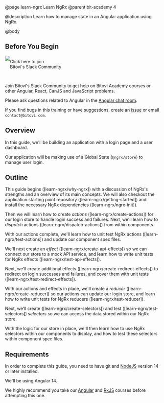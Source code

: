 @page learn-ngrx Learn NgRx
@parent bit-academy 4

@description Learn how to manage state in an Angular application using NgRx.

@body

## Before You Begin


<p><a href="https://www.bitovi.com/community/slack">
<img src="https://cdn.brandfolder.io/5H442O3W/as/pl546j-7le8zk-5guop3/Slack_RGB.png?width=200"
  style="float:left"/> <span style="margin-top: 10px;display: inline-block;">Click here to join<br/>Bitovi's Slack Community</span></a></p>

<br/>

Join Bitovi's Slack Community to get help on Bitovi Academy courses or other
Angular, React, CanJS and JavaScript problems.

Please ask questions related to Angular in the [Angular chat room](https://bitovi-community.slack.com/messages/CFD2J3HT3).

If you find bugs in this training or have suggestions, create an [issue](https://github.com/bitovi/academy/issues) or email `contact@bitovi.com`.


## Overview

In this guide, we'll be building an application with a login page and a user dashboard.

Our application will be making use of a Global State (`@ngrx/store`) to manage user login.

## Outline

This guide begins ([learn-ngrx/why-ngrx]) with a discussion of NgRx's strengths and an overview of its main concepts. We will also checkout the application starting point repository ([learn-ngrx/getting-started]) and install the necessary NgRx dependencies ([learn-ngrx/ngrx-init]).

Then we will learn how to create _actions_ ([learn-ngrx/create-actions]) for our login store to handle login success and failures. Next, we'll learn how to _dispatch_ actions ([learn-ngrx/dispatch-actions]) from within components.

With our actions complete, we'll learn how to unit test NgRx actions ([learn-ngrx/test-actions]) and update our component spec files. 

We'll next create an _effect_ ([learn-ngrx/create-api-effects]) so we can connect our store to a mock API service, and learn how to write unit tests for NgRx effects ([learn-ngrx/test-api-effects]).

Next, we'll create additional effects ([learn-ngrx/create-redirect-effects]) to redirect on login successes and failures, and cover them with unit tests ([learn-ngrx/test-redirect-effects]).

With our actions and effects in place, we'll create a _reducer_ ([learn-ngrx/create-reducer]) so our actions can update our login store, and learn how to write unit tests for NgRx reducers ([learn-ngrx/test-reducer]).

Next, we'll create ([learn-ngrx/create-selectors]) and test ([learn-ngrx/test-selectors]) _selectors_ so we can access the data stored within our NgRx store.

With the logic for our store in place, we'll then learn how to use NgRx selectors within our components to display, and how to test these selectors within component spec files.

## Requirements

In order to complete this guide, you need to have git and [NodeJS](https://nodejs.org/en/) version
14 or later installed.

We'll be using Angular 14.

We highly recommend you take our [Angular](../learn-angular.html) and [RxJS](../learn-rxjs.html) courses before attempting this one.
